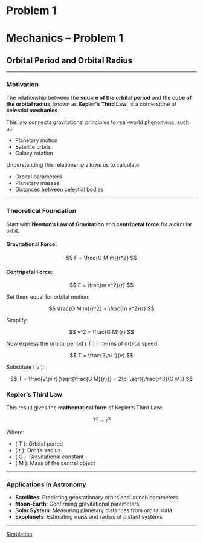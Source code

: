 # Problem 1
# Mechanics – Problem 1

## Orbital Period and Orbital Radius

---

###  Motivation

The relationship between the **square of the orbital period** and the **cube of the orbital radius**, known as **Kepler's Third Law**, is a cornerstone of **celestial mechanics**.

This law connects gravitational principles to real-world phenomena, such as:

- Planetary motion  
- Satellite orbits  
- Galaxy rotation

Understanding this relationship allows us to calculate:

- Orbital parameters  
- Planetary masses  
- Distances between celestial bodies

---

###  Theoretical Foundation

Start with **Newton’s Law of Gravitation** and **centripetal force** for a circular orbit.

####  Gravitational Force:
$$
F = \frac{G M m}{r^2}
$$

####  Centripetal Force:
$$
F = \frac{m v^2}{r}
$$

Set them equal for orbital motion:

$$
\frac{G M m}{r^2} = \frac{m v^2}{r}
$$

Simplify:

$$
v^2 = \frac{G M}{r}
$$

Now express the orbital period \( T \) in terms of orbital speed:

$$
T = \frac{2\pi r}{v}
$$

Substitute \( v \):

$$
T = \frac{2\pi r}{\sqrt{\frac{G M}{r}}} = 2\pi \sqrt{\frac{r^3}{G M}}
$$

###  Kepler’s Third Law

This result gives the **mathematical form** of Kepler’s Third Law:

$$
T^2 \propto r^3
$$

Where:

- \( T \): Orbital period  
- \( r \): Orbital radius  
- \( G \): Gravitational constant  
- \( M \): Mass of the central object

---

###  Applications in Astronomy

-  **Satellites**: Predicting geostationary orbits and launch parameters  
-  **Moon-Earth**: Confirming gravitational parameters  
-  **Solar System**: Measuring planetary distances from orbital data  
-  **Exoplanets**: Estimating mass and radius of distant systems

---



[Simulation](Gravity1.html)